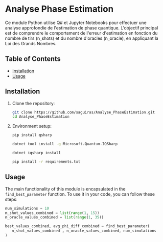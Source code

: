 

# Analyse Phase Estimation
Ce module Python utilise Q# et Jupyter Notebooks pour effectuer une analyse approfondie de l'estimation de phase quantique. L'objectif principal est de comprendre le comportement de l'erreur d'estimation en fonction du nombre de tirs (n_shots) et du nombre d'oracles (n_oracle), en appliquant la Loi des Grands Nombres.

## Table of Contents
- [Installation](#installation)
- [Usage](#usage)

## Installation

1. Clone the repository:

    ```bash
    git clone https://github.com/saguiras/Analyse_PhaseEstimation.git
    cd Analyse_PhaseEstimation
    ```

2. Environment setup:
    ```bash
    pip install qsharp 
    ```
    ```bash
    dotnet tool install -g Microsoft.Quantum.IQSharp
    ```
    ```bash
    dotnet iqsharp install
    ```
    ```bash
    pip install -r requirements.txt
    ```
    

## Usage

The main functionality of this module is encapsulated in the `find_best_parameter` function. To use it in your code, you can follow these steps:

```python
num_simulations = 10
n_shot_values_combined = list(range(1, 15))
n_oracle_values_combined = list(range(1, 35))

best_values_combined, avg_phi_diff_combined = find_best_parameter(
   n_shot_values_combined , n_oracle_values_combined, num_simulations
)
```

